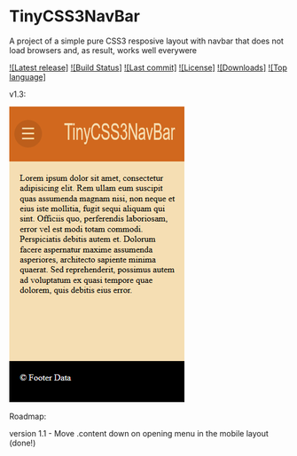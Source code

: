# TinyCSS3NavBar

A project of a simple pure CSS3 resposive layout with navbar that does not load browsers and, as result, works well everywere

[![Latest release]](https://github.com/kaatinga/TinyCSS3NavBar/releases)
[![Build Status]](https://github.com/kaatinga/TinyCSS3NavBar)
[![Last commit]](https://github.com/kaatinga/TinyCSS3NavBar/commits/master)
[![License]](https://github.com/kaatinga/TinyCSS3NavBar/blob/master/LICENSE)
[![Downloads]](https://github.com/kaatinga/TinyCSS3NavBar/releases)
[![Top language]](https://github.com/kaatinga/TinyCSS3NavBar)

v1.3:

![The menu showcase](https://raw.githubusercontent.com/kaatinga/TinyCSS3NavBar/master/readme/example.gif)

Roadmap:

version 1.1 - Move .content down on opening menu in the mobile layout (done!)
